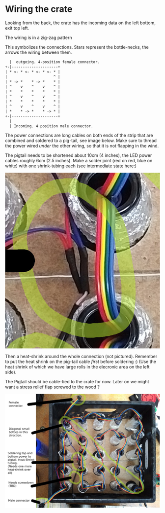 Wiring the crate
================

Looking from the back, the crate has the incoming data on the left bottom,
exit top left.

The wiring is in a zig-zag pattern

This symbolizes the connections. Stars represent the bottle-necks, the arrows
the wiring between them.

```
  |  outgoing. 4-position female connector.
+-|---------------------+
| * <- * <- * <- * <- * |
|                     ^ |
| * -> *    * -> *    * |
| ^    v    ^    v    ^ |
| *    *    *    *    * |
| ^    v    ^    v    ^ |
| *    *    *    *    * |
| ^    v    ^    v    ^ |
| *    * -> *    * -> * |
+-|---------------------+
  |
  | Incoming. 4 position male connector.
```

The power connections are long cables on both ends of the strip that are
combined and soldered to a pig-tail, see image below. Make sure to thread the
power wired _under_ the other wiring, so that it is not flapping in the wind.

The pigtail needs to be shortened about 10cm (4 inches), the LED power cables
roughly 6cm (2.5 inches). Make a solder joint (red on red, blue on white) with
one shrink-tubing each (see intermediate state here:)

![](../img/power-conn.jpg)

Then a heat-shrink around the whole connection (not pictured). Remember to put
the heat shrink on the pig-tail cable _first_ before soldering :)
(Use the heat shrink of which we have large rolls in the elecronic area on the
left side).

The Pigtail should be cable-tied to the crate for now. Later on we might want
a stress relief flap screwed to the wood ?

![](../img/crate-descriptions.jpg)

